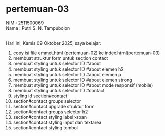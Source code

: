 # pertemuan-03

NIM : 2511500069<br>
Nama : Putri S. N. Tampubolon<br><br>

Hari ini, Kamis 09 Oktober 2025, saya belajar:
<ol>
  <li>copy isi file emmet.html (pertemuan-02) ke index.html(pertemuan-03)</li>
<li>membuat struktur form untuk section contact</li>
<li>membuat styling untuk selector ID #about</li>
<li>membuat styling untuk selector ID #about elemen h2</li>
<li>membuat styling untuk selector ID #about elemen p</li>
<li>membuat styling untuk selector ID #about elemen strong</li>
<li>membuat styling untuk selector ID #about mode responsif (mobile)</li>
<li>membuat styling untuk selector ID #contact</li>
<li>styling id section#contact</li>
<li>section#contact groups selector</li>
<li>section#contact upgrade struktur form</li>
<li>section#contact groups selector h2</li>
<li>section#contact styling label>span</li>
<li>section#contact styling input dan textarea</li>
<li>section#contact styling tombol</li>
</ol>   